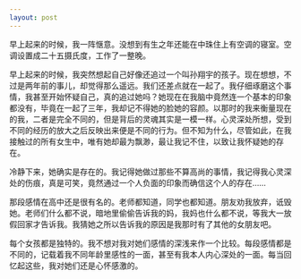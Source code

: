 ```yaml
---
layout: post
---
```

早上起来的时候，我一阵惬意。没想到有生之年还能在中珠住上有空调的寝室。空调设置成二十五摄氏度，工作了一整晚。

早上起来的时候，我突然想起自己好像还追过一个叫孙翔宇的孩子。现在想想，不过是两年前的事儿，却觉得那么遥远。我们还差点就在一起了。我仔细琢磨这个事情，我甚至开始怀疑自己，真的追过她吗？她现在在我脑中竟然连一个基本的印象都没有，毕竟在一起了三年，我却记不得她的脸她的容颜。以那时的我来衡量现在的我，二者是完全不同的，但是背后的灵魂其实是一模一样。心灵深处所想，受到不同的经历的放大之后反映出来便是不同的行为。但不知为什么，尽管如此，在我接触过的所有女生中，唯有她却最为飘渺，最让我记不住，以致让我怀疑她的存在。

冷静下来，她确实是存在的。我记得她做过那些不算高尚的事情，我记得我心灵深处的伤痕，真是可笑，竟然通过一个人负面的印象而确信这个人的存在……

那段感情在高中还是很有名的。老师都知道，同学也都知道。朋友劝我放弃，诋毁她。老师们什么都不说，暗地里偷偷告诉我的妈，我妈也什么都不说，等我大一放假回家才告诉我。我猜她之所以告诉我的原因是我那时有了其他的女朋友吧。

每个女孩都是独特的。我不想对我对她们感情的深浅来作一个比较。每段感情都是不同的，记载着我不同年龄里感性的一面，甚至有我本人内心深处的一面。每当回忆起这些，我对她们还是心怀感激的。